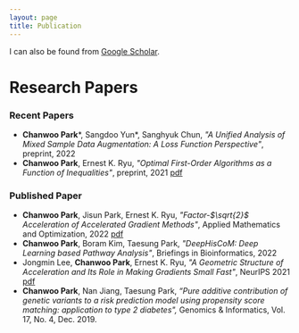 ```yaml
---
layout: page
title: Publication
---
```



I can also be found from [Google Scholar](https://scholar.google.com/citations?hl=en&authuser=2&user=FDG3_JMAAAAJ).


# Research Papers
### Recent Papers
- **Chanwoo Park***, Sangdoo Yun*, Sanghyuk Chun, _"A Unified Analysis of Mixed Sample Data Augmentation: A Loss Function Perspective"_, preprint, 2022
- **Chanwoo Park**, Ernest K. Ryu, _"Optimal First-Order Algorithms as a Function of Inequalities"_, preprint, 2021 [pdf](https://arxiv.org/abs/2110.11035)

### Published Paper 
- **Chanwoo Park**, Jisun Park, Ernest K. Ryu, _"Factor-$\sqrt{2}$ Acceleration of Accelerated Gradient Methods"_, Applied Mathematics and Optimization, 2022 [pdf](https://arxiv.org/abs/2102.07366)
- **Chanwoo Park**, Boram Kim, Taesung Park, _"DeepHisCoM: Deep Learning based Pathway Analysis"_, Briefings in Bioinformatics, 2022
- Jongmin Lee, **Chanwoo Park**, Ernest K. Ryu, _"A Geometric Structure of Acceleration and Its Role in Making Gradients Small Fast"_, NeurIPS 2021 [pdf](https://arxiv.org/abs/2106.10439)
- **Chanwoo Park**, Nan Jiang, Taesung Park, _“Pure additive contribution of genetic variants to a risk prediction model using propensity score matching: application to type 2 diabetes",_ Genomics & Informatics, Vol. 17, No. 4, Dec. 2019. 

